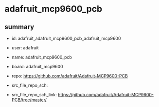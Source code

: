 # adafruit_mcp9600_pcb
 
## summary 
* id: adafruit_adafruit_mcp9600_pcb_adafruit_mcp9600
* user: adafruit
* name: adafruit_mcp9600_pcb
* board: adafruit_mcp9600
* repo: https://github.com/adafruit/Adafruit-MCP9600-PCB



* src_file_repo_sch: 
* src_file_repo_sch_link: https://github.com/adafruit/Adafruit-MCP9600-PCB/tree/master/






